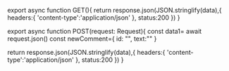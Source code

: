 
export async function GET(){
    return response.json(JSON.stringlify(data),{
        headers:{
           'content-type':'application/json'
        },
        status:200
    })
}


export async function POST(request: Request){
   const data1= await request.json()
   const newComment={
    id: "",
    text:""
   }
   
   

 return response.json(JSON.stringlify(data),{
        headers:{
           'content-type':'application/json'
        },
        status:200
    })
}